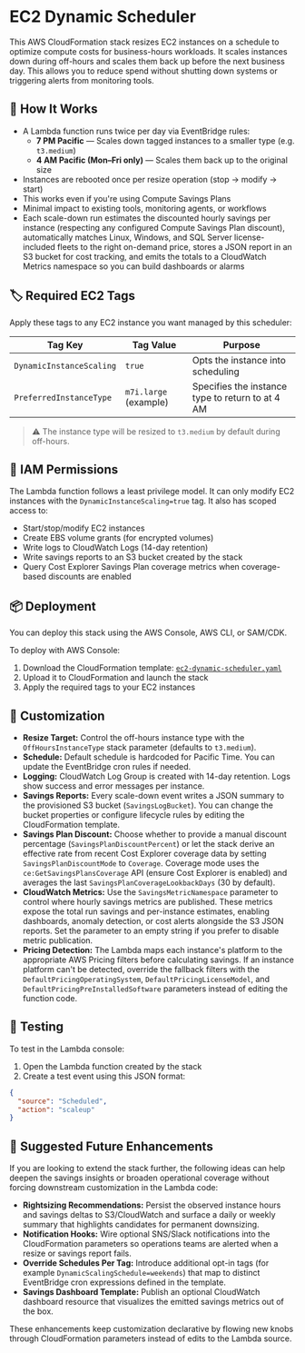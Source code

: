 
# EC2 Dynamic Scheduler

This AWS CloudFormation stack resizes EC2 instances on a schedule to optimize compute costs for business-hours workloads. It scales instances down during off-hours and scales them back up before the next business day. This allows you to reduce spend without shutting down systems or triggering alerts from monitoring tools.

## 🔧 How It Works

- A Lambda function runs twice per day via EventBridge rules:
  - **7 PM Pacific** — Scales down tagged instances to a smaller type (e.g. `t3.medium`)
  - **4 AM Pacific (Mon–Fri only)** — Scales them back up to the original size
- Instances are rebooted once per resize operation (stop → modify → start)
- This works even if you're using Compute Savings Plans
- Minimal impact to existing tools, monitoring agents, or workflows
- Each scale-down run estimates the discounted hourly savings per instance (respecting any configured Compute Savings Plan discount), automatically matches Linux, Windows, and SQL Server license-included fleets to the right on-demand price, stores a JSON report in an S3 bucket for cost tracking, and emits the totals to a CloudWatch Metrics namespace so you can build dashboards or alarms

## 🏷️ Required EC2 Tags

Apply these tags to any EC2 instance you want managed by this scheduler:

| Tag Key                 | Tag Value            | Purpose                                           |
|------------------------|----------------------|---------------------------------------------------|
| `DynamicInstanceScaling` | `true`               | Opts the instance into scheduling                 |
| `PreferredInstanceType`  | `m7i.large` (example) | Specifies the instance type to return to at 4 AM |

> ⚠️ The instance type will be resized to `t3.medium` by default during off-hours.

## 🔐 IAM Permissions

The Lambda function follows a least privilege model. It can only modify EC2 instances with the `DynamicInstanceScaling=true` tag. It also has scoped access to:

- Start/stop/modify EC2 instances
- Create EBS volume grants (for encrypted volumes)
- Write logs to CloudWatch Logs (14-day retention)
- Write savings reports to an S3 bucket created by the stack
- Query Cost Explorer Savings Plan coverage metrics when coverage-based discounts are enabled

## 📦 Deployment

You can deploy this stack using the AWS Console, AWS CLI, or SAM/CDK.

To deploy with AWS Console:

1. Download the CloudFormation template: [`ec2-dynamic-scheduler.yaml`](./ec2-dynamic-scheduler.yaml)
2. Upload it to CloudFormation and launch the stack
3. Apply the required tags to your EC2 instances

## 📝 Customization

- **Resize Target:** Control the off-hours instance type with the `OffHoursInstanceType` stack parameter (defaults to `t3.medium`).
- **Schedule:** Default schedule is hardcoded for Pacific Time. You can update the EventBridge cron rules if needed.
- **Logging:** CloudWatch Log Group is created with 14-day retention. Logs show success and error messages per instance.
- **Savings Reports:** Every scale-down event writes a JSON summary to the provisioned S3 bucket (`SavingsLogBucket`). You can change the bucket properties or configure lifecycle rules by editing the CloudFormation template.
- **Savings Plan Discount:** Choose whether to provide a manual discount percentage (`SavingsPlanDiscountPercent`) or let the stack derive an effective rate from recent Cost Explorer coverage data by setting `SavingsPlanDiscountMode` to `Coverage`. Coverage mode uses the `ce:GetSavingsPlansCoverage` API (ensure Cost Explorer is enabled) and averages the last `SavingsPlanCoverageLookbackDays` (30 by default).
- **CloudWatch Metrics:** Use the `SavingsMetricNamespace` parameter to control where hourly savings metrics are published. These metrics expose the total run savings and per-instance estimates, enabling dashboards, anomaly detection, or cost alerts alongside the S3 JSON reports. Set the parameter to an empty string if you prefer to disable metric publication.
- **Pricing Detection:** The Lambda maps each instance's platform to the appropriate AWS Pricing filters before calculating savings. If an instance platform can't be detected, override the fallback filters with the `DefaultPricingOperatingSystem`, `DefaultPricingLicenseModel`, and `DefaultPricingPreInstalledSoftware` parameters instead of editing the function code.

## 🧪 Testing

To test in the Lambda console:

1. Open the Lambda function created by the stack
2. Create a test event using this JSON format:
```json
{
  "source": "Scheduled",
  "action": "scaleup"
}
```

## 🚀 Suggested Future Enhancements

If you are looking to extend the stack further, the following ideas can help deepen the savings insights or broaden operational coverage without forcing downstream customization in the Lambda code:

- **Rightsizing Recommendations:** Persist the observed instance hours and savings deltas to S3/CloudWatch and surface a daily or weekly summary that highlights candidates for permanent downsizing.
- **Notification Hooks:** Wire optional SNS/Slack notifications into the CloudFormation parameters so operations teams are alerted when a resize or savings report fails.
- **Override Schedules Per Tag:** Introduce additional opt-in tags (for example `DynamicScalingSchedule=weekends`) that map to distinct EventBridge cron expressions defined in the template.
- **Savings Dashboard Template:** Publish an optional CloudWatch dashboard resource that visualizes the emitted savings metrics out of the box.

These enhancements keep customization declarative by flowing new knobs through CloudFormation parameters instead of edits to the Lambda source.
